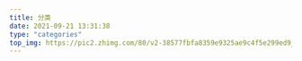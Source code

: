 ```yaml
---
title: 分类
date: 2021-09-21 13:31:38
type: "categories"
top_img: https://pic2.zhimg.com/80/v2-38577fbfa8359e9325ae9c4f5e299ed9_1440w.webp
---
```

